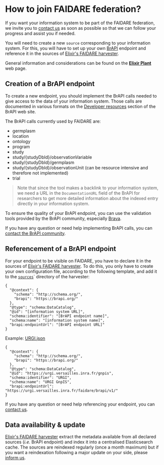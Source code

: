 # How to join FAIDARE federation?

If you want your information system to be part of the FAIDARE federation, we invite you to [contact us](mailto:urgi-contact@inra.fr?subject=%5BFAIDARE%5D) as soon as possible so that we can follow your progress and assist you if needed.

You will need to create a new `source` corresponding to your information system.
For this, you will have to set up your own [BrAPI](https://brapi.org/) endpoint and reference it in the sources of [Elixir's FAIDARE harvester](https://github.com/elixir-europe/plant-brapi-etl-data-lookup-gnpis).

General information and considerations can be found on the [**Elixir Plant**](https://elixir-europe.org/communities/plant-sciences) web page.

## Creation of a BrAPI endpoint
To create a new endpoint, you should implement the BrAPI calls needed to give access to the data of your information system.
Those calls are documented in various formats on the [Developer resources](https://www.brapi.org/developers#) section of the BrAPI web site.

The BrAPI calls currently used by FAIDARE are:
* germplasm
* location
* ontology
* program
* study
* study/{studyDbId}/observationVariable
* study/{studyDbId}/germplasm
* study/{studyDbId}/observationUnit (can be resource intensive and therefore not implemented)
* trial

> Note that since the tool makes a backlink to your information system, we need a URL in the `DocumentationURL` field of the BrAPI for researchers to get more detailed information about the indexed entry directly in your information system.

To ensure the quality of your BrAPI endpoint, you can use the validation tools provided by the BrAPI community, especially [Brava](http://webapps.ipk-gatersleben.de/brapivalidator/).

If you have any question or need help implementing BrAPI calls, you can [contact the BrAPI community](https://brapi.org/).

## Referencement of a BrAPI endpoint
For your endpoint to be visible on FAIDARE, you have to declare it in the sources of [Elixir's FAIDARE harvester](https://github.com/elixir-europe/plant-brapi-etl-data-lookup-gnpis).
To do this, you only have to create your own configuration file, according to the following template, and add it to the [`sources`](https://github.com/elixir-europe/plant-brapi-etl-data-lookup-gnpis/tree/master/sources)` directory of the harvester:
```
{
  "@context": {
    "schema": "http://schema.org/",
    "brapi": "https://brapi.org/"
  },
  "@type": "schema:DataCatalog",
  "@id": "[information system URL]",
  "schema:identifier": "[BrAPI endpoint name]",
  "schema:name": "[information system name]",
  "brapi:endpointUrl": "[BrAPI endpoint URL]"
}
```
Example: [URGI.json](https://github.com/elixir-europe/plant-brapi-etl-data-lookup-gnpis/blob/master/sources/URGI.json)
```
{
  "@context": {
    "schema": "http://schema.org/",
    "brapi": "https://brapi.org/"
  },
  "@type": "schema:DataCatalog",
  "@id": "https://urgi.versailles.inra.fr/gnpis",
  "schema:identifier": "URGI",
  "schema:name": "URGI GnpIS",
  "brapi:endpointUrl": "https://urgi.versailles.inra.fr/faidare/brapi/v1/"
}
```

If you have any question or need help referencing your endpoint, you can [contact us](mailto:urgi-contact@inra.fr?subject=%5BFAIDARE%5D).

## Data availability & update
[Elixir's FAIDARE harvester](https://github.com/elixir-europe/plant-brapi-etl-data-lookup-gnpis) extract the metadata available from all declared sources (_i.e._ BrAPI endpoint) and index it into a centralised Elasticsearch cache.
The sources are reindexed regularly (once a month maximum) but if you want a reindexation following a major update on your side, please [inform us](mailto:urgi-contact@inra.fr?subject=%5BFAIDARE%5D).
